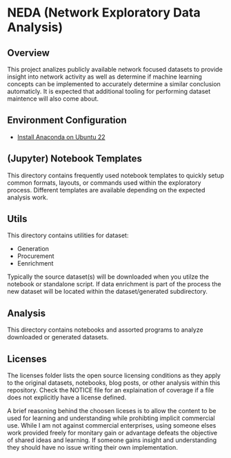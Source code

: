 # NEDA (Network Exploratory Data Analysis)

## Overview

This project analizes publicly available network focused datasets to provide
insight into network activity as well as determine if machine learning concepts
can be implemented to accurately determine a similar conclusion automaticly. It
is expected that additional tooling for performing dataset maintence will also
come about.

## Environment Configuration

* [Install Anaconda on Ubuntu 22](docs/anaconda_ubuntu_22.md) 

## (Jupyter) Notebook Templates

This directory contains frequently used notebook templates to quickly setup
common formats, layouts, or commands used within the exploratory process.
Different templates are available depending on the expected analysis work.

## Utils

This directory contains utilities for dataset:

* Generation
* Procurement 
* Eenrichment

Typically the source dataset(s) will be downloaded when you utilze the notebook
or standalone script. If data enrichment is part of the process the new dataset
will be located within the dataset/generated subdirectory. 

## Analysis

This directory contains notebooks and assorted programs to analyze downloaded
or generated datasets.

## Licenses

The licenses folder lists the open source licensing conditions as they apply
to the original datasets, notebooks, blog posts, or other analysis within this
repository. Check the NOTICE file for an explaination of coverage if a file does
not explicitly have a license defined.

A brief reasoning behind the choosen liceses is to allow the content to be used
for learning and understanding while prohibting implicit commercial use. While
I am not against commercial enterprises, using someone elses work provided
freely for monitary gain or advantage defeats the objective of shared ideas and
learning. If someone gains insight and understanding they should have no issue
writing their own implementation.

